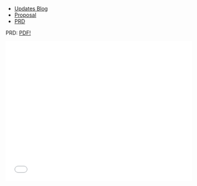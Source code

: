 <nav class="main-nav">
  <ul>
    <li><a href="/vrcapstone19sp-team5">Updates Blog</a></li>
    <li><a href="/vrcapstone19sp-team5/proposal">Proposal</a></li>
    <li><a href="/vrcapstone19sp-team5/PRD">PRD</a></li>
  </ul>
</nav>

<object data="PRD.pdf" type="application/pdf" width="100%" height="100%">
  <p>PRD: <a href="PRD.pdf">PDF!</a></p>
</object>

<embed src= "PRD.pdf" width="500" height= "375">
